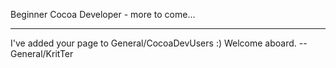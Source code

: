 

Beginner Cocoa Developer - more to come...

----

I've added your page to General/CocoaDevUsers :) Welcome aboard. -- General/KritTer